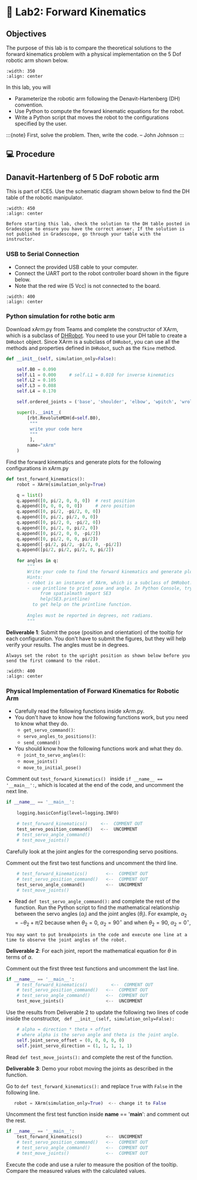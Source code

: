 # 🔬 Lab2: Forward Kinematics


## Objectives
The purpose of this lab is to compare the theoretical solutions to the forward kinematics problem with a physical implementation on the 5 Dof robotic arm shown below.  

```{image} ./figures/xArm.jpg
:width: 350
:align: center
```

In this lab, you will  
- Parameterize the robotic arm following the Denavit-Hartenberg (DH) convention.
- Use Python to compute the forward kinematic equations for the robot.
- Write a Python script that moves the robot to the configurations specified by the user.



:::{note}
First, solve the problem. Then, write the code. – John Johnson
:::


## 💻 Procedure

## Danavit-Hartenberg of 5 DoF robotic arm

This is part of ICE5. Use the schematic diagram shown below to find the DH table of the robotic manipulator. 

```{image} ./figures/xArm.png
:width: 450
:align: center
```

```{attention}
Before starting this lab, check the solution to the DH table posted in Gradescope to ensure you have the correct answer. If the solution is not published in Gradescope, go through your table with the instructor.
```

### USB to Serial Connection

- Connect the provided USB cable to your computer.
- Connect the UART port to the robot controller board shown in the figure below.
- Note that the red wire (5 Vcc) is not connected to the board.

```{image} ./figures/USB-UART_connection.jpg
:width: 400
:align: center
```


### Python simulation for rothe botic arm

Download xArm.py from Teams and complete the constructor of XArm, which is a subclass of [DHRobot](https://petercorke.github.io/robotics-toolbox-python/intro.html#denavit-hartenberg-parameters).  You need to use your DH table to create a `DHRobot` object.  Since XArm is a subclass of `DHRobot`, you can use all the methods and properties defined in `DHRobot`, such as the `fkine` method. 



```Python
def __init__(self, simulation_only=False):

    self.B0 = 0.090
    self.L1 = 0.000     # self.L1 = 0.010 for inverse kinematics
    self.L2 = 0.105
    self.L3 = 0.088
    self.L4 = 0.170

    self.ordered_joints = ('base', 'shoulder', 'elbow', 'wpitch', 'wroll')

    super().__init__(
        [rbt.RevoluteMDH(d=self.B0),
         """
         write your code here
         """
         ],
        name="xArm"
    )
```

Find the forward kinematics and generate plots for the following configurations in xArm.py

```Python
def test_forward_kinematics():
    robot = XArm(simulation_only=True)

    q = list()
    q.append([0, pi/2, 0, 0, 0])  # rest position
    q.append([0, 0, 0, 0, 0])     # zero position
    q.append([0, pi/2, -pi/2, 0, 0])
    q.append([0, pi/2, pi/2, 0, 0])
    q.append([0, pi/2, 0, -pi/2, 0])
    q.append([0, pi/2, 0, pi/2, 0])
    q.append([0, pi/2, 0, 0, -pi/2])
    q.append([0, pi/2, 0, 0, pi/2])
    q.append([-pi/2, pi/2, -pi/2, 0, -pi/2])
    q.append([pi/2, pi/2, pi/2, 0, pi/2])
    
    for angles in q:
        """
        Write your code to find the forward kinematics and generate plots.
        Hints:
        - robot is an instance of XArm, which is a subclass of DHRobot. So you can use fkine.
        - use printline to print pose and angle. In Python Console, try
             from spatialmath import SE3
             help(SE3.printline)
          to get help on the printline function.
          
        Angles must be reported in degrees, not radians.
        """

```

**Deliverable 1**: Submit the pose (position and orientation) of the tooltip for each configuration. You don't have to submit the figures, but they will help verify your results. The angles must be in degrees.



```{caution}
Always set the robot to the upright position as shown below before you send the first command to the robot. 
```

```{image} ./figures/xArm_Upright.png
:width: 400
:align: center
```




### Physical Implementation of Forward Kinematics for Robotic Arm

- Carefully read the following functions inside xArm.py.
- You don't have to know how the following functions work, but you need to know what they do.
    - `get_servo_command()`: 
    - `servo_angles_to_positions()`: 
    - `send_command()`
- You should know how the following functions work and what they do.
    - `joint_to_servo_angles()`: 
    - `move_joints()`
    - `move_to_initial_pose()`

Comment out `test_forward_kinematics() ` inside `if __name__ == '__main__':`, which is located at the end of the code, and 
uncomment the next line.  

```Python
if __name__ == '__main__':
    
    logging.basicConfig(level=logging.INFO)
        
    # test_forward_kinematics()     <--  COMMENT OUT
    test_servo_position_command()   <--  UNCOMMENT
    # test_servo_angle_command()
    # test_move_joints()
```

Carefully look at the joint angles for the corresponding servo positions.  

Comment out the first two test functions and uncomment the third line.  

```Python
    # test_forward_kinematics()       <--  COMMENT OUT
    # test_servo_position_command()   <--  COMMENT OUT
    test_servo_angle_command()        <--  UNCOMMENT
    # test_move_joints()
```

- Read `def test_servo_angle_command():` and complete the rest of the function.  Run the Python script to find the mathematical relationship between the servo angles ($\alpha_i$) and the joint angles ($\theta_i$). For example, $\alpha_2 = -\theta_2 + \pi/2$ because when $\theta_2 = 0$, $\alpha_2 = 90^\circ$ and when $\theta_2 = 90$, $\alpha_2 = 0^\circ$, 

```{hint}
You may want to put breakpoints in the code and execute one line at a time to observe the joint angles of the robot.
```

**Deliverable 2**: For each joint, report the mathematical equation for $\theta$ in terms of $\alpha$. 

Comment out the first three test functions and uncomment the last line.  

```Python
if __name__ == '__main__':
    # test_forward_kinematics()         <--  COMMENT OUT
    # test_servo_position_command()   <--  COMMENT OUT
    # test_servo_angle_command()      <--  COMMENT OUT
    test_move_joints()                <--  UNCOMMENT
```

Use the results from Deliverable 2 to update the following two lines of code inside the constructor, ` def __init__(self, simulation_only=False):`

```Python
    # alpha = direction * theta + offset
    # where alpha is the servo angle and theta is the joint angle.
    self.joint_servo_offset = (0, 0, 0, 0, 0)
    self.joint_servo_direction = (1, 1, 1, 1, 1)
```

Read `def test_move_joints():` and complete the rest of the function.

**Deliverable 3**: Demo your robot moving the joints as described in the function.

Go to `def test_forward_kinematics():` and replace `True` with `False` in the following line.

```Python
   robot = XArm(simulation_only=True)  <-- change it to False
```    
    
Uncomment the first test function inside __name__ == '__main__': and comment out the rest.

```Python
if __name__ == '__main__':
    test_forward_kinematics()         <--  UNCOMMENT
    # test_servo_position_command()   <--  COMMENT OUT
    # test_servo_angle_command()      <--  COMMENT OUT
    # test_move_joints()              <--  COMMENT OUT
```

Execute the code and use a ruler to measure the position of the tooltip. Compare the measured values with the calculated values.




